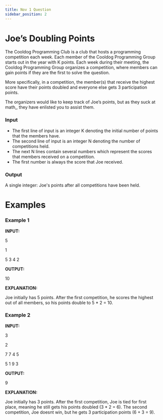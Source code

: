```yaml
---
title: Nov 1 Question
sidebar_position: 2
---
```


Joe’s Doubling Points 
=====================

The Cooldog Programming Club is a club that hosts a programming competition each week. Each member of the Cooldog Programming Group starts out in the year with K points. Each week during their meeting, the Cooldog Programming Group organizes a competition, where members can gain points if they are the first to solve the question.

More specifically, in a competition, the member(s) that receive the highest score have their points doubled and everyone else gets 3 participation points.

The organizers would like to keep track of Joe’s points, but as they suck at math,, they have enlisted you to assist them.

### Input
- The first line of input is an integer K denoting the initial number of points that the members have.
- The second line of input is an integer N denoting the number of competitions held.
- The next N lines contain several numbers which represent the scores that members received on a competition.
- The first number is always the score that Joe received.

### Output
A single integer: Joe's points after all competitions have been held.


Examples
========

### Example 1
**INPUT:**

5

1

5 3 4 2

**OUTPUT:**

10

**EXPLANATION:**

Joe initially has 5 points. After the first competition, he scores the highest out of all members, so his points double to 5 * 2 = 10.

### Example 2
**INPUT:**

3

2

7 7 4 5

5 1 9 3

**OUTPUT:**

9

**EXPLANATION:**

Joe initially has 3 points. After the first competition, Joe is tied for first place, meaning he still gets his points doubled (3 * 2 = 6). The second competition, Joe doesnt win, but he gets 3 participation points (6 + 3 = 9).
